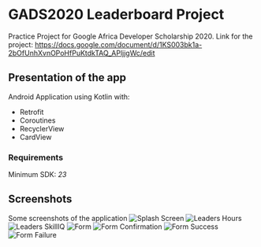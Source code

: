 # GADS2020 Leaderboard Project
Practice Project for Google Africa Developer Scholarship 2020. 
Link for the project: https://docs.google.com/document/d/1KS003bk1a-2bOfUnhXvnOPoHfPuKtdkTAQ_APljjgWc/edit

## Presentation of the app 
Android Application using Kotlin with:
* Retrofit
* Coroutines
* RecyclerView
* CardView

### Requirements
Minimum SDK: *23*

## Screenshots
Some screenshots of the application
![Splash Screen](https://raw.githubusercontent.com/SalimSalimi/GADS2020LeaderbordProject/master/screenshots/splash.jpeg)
![Leaders Hours](https://raw.githubusercontent.com/SalimSalimi/GADS2020LeaderbordProject/master/screenshots/leaders_hour.jpeg)
![Leaders SkillIQ](https://raw.githubusercontent.com/SalimSalimi/GADS2020LeaderbordProject/master/screenshots/leaders_skilliq.jpeg)
![Form](https://raw.githubusercontent.com/SalimSalimi/GADS2020LeaderbordProject/master/screenshots/form.jpeg)
![Form Confirmation](https://raw.githubusercontent.com/SalimSalimi/GADS2020LeaderbordProject/master/screenshots/confirm_form.jpeg)
![Form Success](https://raw.githubusercontent.com/SalimSalimi/GADS2020LeaderbordProject/master/screenshots/success_form.jpeg)
![Form Failure](https://raw.githubusercontent.com/SalimSalimi/GADS2020LeaderbordProject/master/screenshots/error_form.jpeg)